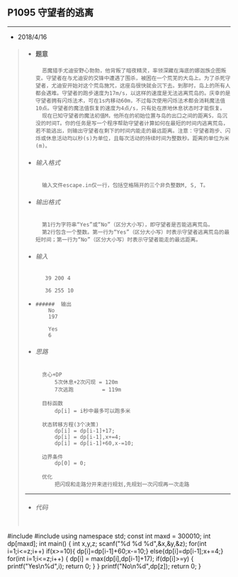 ## P1095 守望者的逃离
---  

* 2018/4/16
>		
> *   #### 题意  
>			恶魔猎手尤迪安野心勃勃，他背叛了暗夜精灵，率领深藏在海底的娜迦族企图叛变。守望者在与尤迪安的交锋中遭遇了围杀，被困在一个荒芜的大岛上。为了杀死守望者，尤迪安开始对这个荒岛施咒，这座岛很快就会沉下去。到那时，岛上的所有人都会遇难。守望者的跑步速度为17m/s，以这样的速度是无法逃离荒岛的。庆幸的是守望者拥有闪烁法术，可在1s内移动60m，不过每次使用闪烁法术都会消耗魔法值10点。守望者的魔法值恢复的速度为4点/s，只有处在原地休息状态时才能恢复。
>			现在已知守望者的魔法初值M，他所在的初始位置与岛的出口之间的距离S，岛沉没的时间T。你的任务是写一个程序帮助守望者计算如何在最短的时间内逃离荒岛，若不能逃出，则输出守望者在剩下的时间内能走的最远距离。注意：守望者跑步、闪烁或休息活动均以秒(s)为单位，且每次活动的持续时间为整数秒。距离的单位为米(m)。
> 
> *   ###### 输入格式
>			输入文件escape.in仅一行，包括空格隔开的三个非负整数M, S, T。
> *   ######  输出格式
>			第1行为字符串“Yes”或“No”（区分大小写），即守望者是否能逃离荒岛。
>			第2行包含一个整数。第一行为“Yes”（区分大小写）时表示守望者逃离荒岛的最短时间；第一行为“No”（区分大小写）时表示守望者能走的最远距离。
>        
>
> *	  ######  输入
>			 39 200 4
>
>			 36 255 10        
> *     ######  输出
>			No
>			197
>			
>			Yes
>			6
>			
> *   ###### 思路
>			贪心+DP	 
>				5次休息+2次闪现 = 120m
>				7次逃跑		 = 119m
>
>			目标函数
>				dp[i] = i秒中最多可以跑多米
>	
>			状态转移方程(3个决策)
>				dp[i] = dp[i-1]+17;
>				dp[i] = dp[i-1],x+=4;
>				dp[i] = dp[i-1]+60,x-=10;
>
>			边界条件
>				dp[0] = 0;
>
>			优化 
>				把闪现和走路分开来进行规划,先规划一次闪现再一次走路
>---       
> *   ###### 代码
>       
>   ```cpp
#include <cstdio>
#include <algorithm>
using namespace std;
const int maxd = 300010;
int dp[maxd];
int main()
{
    int x,y,z;
    scanf("%d %d %d",&x,&y,&z);
    for(int i=1;i<=z;i++)
        if(x>=10){ dp[i]=dp[i-1]+60;x-=10;}
        else{dp[i]=dp[i-1];x+=4;}
    for(int i=1;i<=z;i++)
    {
        dp[i] = max(dp[i],dp[i-1]+17);
        if(dp[i]>=y)
        {
            printf("Yes\n%d",i);
            return 0;
        }
    }
    printf("No\n%d",dp[z]);
    return 0;
}
 ```